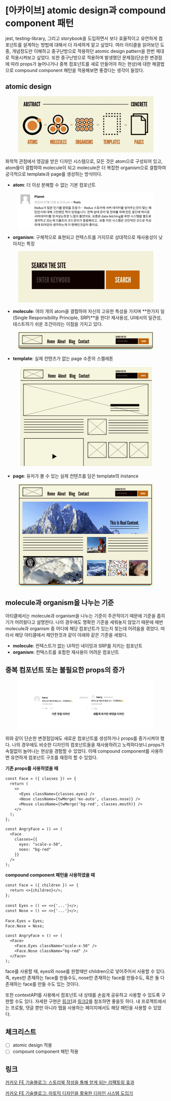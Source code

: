 # \[아카이브] atomic design과 compound component 패턴

jest, testing-library, 그리고 storybook을 도입하면서 보다 효율적이고 유연하게 컴포넌트를 설계하는 방법에 대해서 더 자세하게 알고 싶었다. 여러 아티클을 읽어보던 도중, 개념정도만 이해하고 중구난방으로 적용하던 atomic design pattern을 한번 제대로 적용시켜보고 싶었다. 또한 중구난방으로 적용하며 발생했던 문제점(단순한 변경점에 따라 props가 늘어나거나 중복 컴포넌트를 새로 만들어야 하는 현상)에 대한 해결법으로 compound component 패턴을 적용해보면 좋겠다는 생각이 들었다.

## atomic design

<figure><img src="../.gitbook/assets/Untitled (13).png" alt=""><figcaption></figcaption></figure>

화학적 관점에서 영감을 받은 디자인 시스템으로, 모든 것은 atom으로 구성되어 있고, atom들이 결합하여 molecule이 되고 molecule은 더 복잡한 organism으로 결합하여 궁극적으로 template과 page를 생성하는 방식이다.

* **atom**: 더 이상 분해할 수 없는 기본 컴포넌트

<figure><img src="../.gitbook/assets/Untitled (7).png" alt=""><figcaption></figcaption></figure>

* **organism**: 구체적으로 표현되고 컨텍스트를 가지므로 상대적으로 재사용성이 낮아지는 특징

<figure><img src="../.gitbook/assets/Untitled (8).png" alt=""><figcaption></figcaption></figure>

* **molecule**: 여러 개의 atom을 결합하여 자신의 고유한 특성을 가지며 **한가지 일(Single Responsibility Principle, SRP)**을 한다! 재사용성, UI에서의 일관성, 테스트하기 쉬운 조건이라는 이점을 가지고 있다.

<figure><img src="../.gitbook/assets/Untitled (9).png" alt=""><figcaption></figcaption></figure>

* **template**: 실제 컨텐츠가 없는 page 수준의 스켈레톤

<figure><img src="../.gitbook/assets/Untitled (10).png" alt=""><figcaption></figcaption></figure>

* **page**: 유저가 볼 수 있는 실제 컨텐츠를 담은 template의 instance

<figure><img src="../.gitbook/assets/Untitled (11).png" alt=""><figcaption></figcaption></figure>

## molecule과 organism을 나누는 기준

아티클에서는 molecule과 organism을 나누는 기준이 주관적이기 때문에 기준을 좁히기가 어려웠다고 설명한다. 나의 경우에도 명확한 기준을 세워놓지 않았기 때문에 매번 molecule과 organism 중 어디에 해당 컴포넌트가 있는지 찾는데 어려움을 겪었다. 따라서 해당 아티클에서 제안한것과 같이 아래와 같은 기준을 세웠다.

* **molecule**: 컨텍스트가 없는 UI적인 네이밍과 SRP를 지키는 컴포넌트
* **organism**: 컨텍스트를 포함한 재사용이 어려운 컴포넌트

## 중복 컴포넌트 또는 불필요한 props의 증가

<figure><img src="../.gitbook/assets/Untitled (12) (1).png" alt=""><figcaption></figcaption></figure>

위와 같이 단순한 변경점임에도 새로운 컴포넌트를 생성하거나 props를 증가시켜야 했다. 나의 경우에도 비슷한 디자인의 컴포넌트들을 재사용하려고 노력하다보니 props가 속절없이 늘어나는 현상을 경험할 수 있었다. 이때 compound component를 사용하면 유연하게 컴포넌트 구조를 재정의 할 수 있었다.

**기존 props를 사용하였을 때**

```tsx
const Face = ({ classes }) => {
  return (
    <>
      <Eyes className={classes.eyes} />
      <Nose className={twMerge('mx-auto', classes.nose)} />
      <Mouse className={twMerge('bg-red', classes.mouth)} />
    </>
  );
};
```

```tsx
const AngryFace = () => (
  <Face
    classes={{
      eyes: "scale-x-50",
      noes: "bg-red"
    }}
  />
);
```

**compound component 패턴을 사용하였을 때**

```tsx
const Face = ({ children }) => {
  return <>{children}</>;
};

const Eyes = () => <>{'...'}</>;
const Nose = () => <>{'...'}</>;

Face.Eyes = Eyes;
Face.Nose = Nose;
```

```tsx
const AngryFace = () => (
  <Face>
    <Face.Eyes className="scale-x-50" />
    <Face.Nose className="bg-red" />
  </Face>
);
```

face를 사용할 때, eyes와 nose를 원할때만 children으로 넣어주어서 사용할 수 있다. 즉, eyes만 존재하는 face를 만들수도, nose만 존재하는 face를 만들수도, 혹은 둘 다 존재하는 face를 만들 수도 있는 것이다.

또한 contextAPI를 사용해서 컴포넌트 내 상태를 손쉽게 공유하고 사용할 수 있도록 구현할 수도 있다. 자세한 구현은 [링크1](https://itchallenger.tistory.com/266)과 [링크2](https://iyu88.github.io/react/2023/03/25/react-compound-component-pattern.html)를 참조하면 좋을듯 하다. 내 프로젝트에서는 프로필, 댓글 뿐만 아니라 탭을 사용하는 페이지에서도 해당 패턴을 사용할 수 있었다.

## 체크리스트

* [ ] atomic design 적용
* [ ] compount component 패턴 적용

## 링크

[카카오 FE 기술블로그: 스토리북 작성을 통해 얻게 되는 리팩토링 효과](https://fe-developers.kakaoent.com/2022/220609-storybookwise-component-refactoring/)

[카카오 FE 기술블로그: 아토믹 디자인을 활용한 디자인 시스템 도입기](https://fe-developers.kakaoent.com/2022/220505-how-page-part-use-atomic-design-system/)
